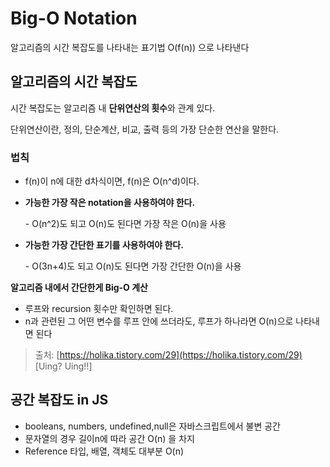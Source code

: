 # Big-O Notation

알고리즘의 시간 복잡도를 나타내는 표기법 O(f(n)) 으로 나타낸다

## 알고리즘의 시간 복잡도

시간 복잡도는 알고리즘 내 **단위연산의 횟수**와 관계 있다.

단위연산이란, 정의, 단순계산, 비교, 출력 등의 가장 단순한 연산을 말한다.

### 법칙

- f(n)이 n에 대한 d차식이면, f(n)은 O(n^d)이다.
- **가능한 가장 작은 notation을 사용하여야 한다.**

  - O(n^2)도 되고 O(n)도 된다면 가장 작은 O(n)을 사용

- **가능한 가장 간단한 표기를 사용하여야 한다.**

  - O(3n+4)도 되고 O(n)도 된다면 가장 간단한 O(n)을 사용

 **알고리즘 내에서 간단한게 Big-O 계산**

- 루프와 recursion 횟수만 확인하면 된다.
- n과 관련된 그 어떤 변수를 루프 안에 쓰더라도, 루프가 하나라면 O(n)으로 나타내면 된다

> 출처: [https://holika.tistory.com/29](https://holika.tistory.com/29) [Uing? Uing!!]

## 공간 복잡도 in JS

- booleans, numbers, undefined,null은 자바스크립트에서 불변 공간
- 문자열의 경우 길이n에 따라 공간 O(n) 을 차지
- Reference 타입, 배열, 객체도 대부분 O(n)
